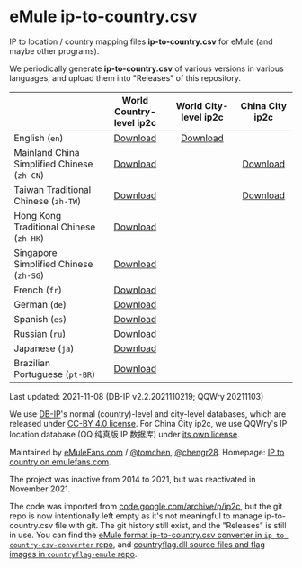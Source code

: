 # eMule ip-to-country.csv

IP to location / country mapping files **ip-to-country.csv** for eMule (and maybe other programs).

We periodically generate **ip-to-country.csv** of various versions in various languages, and upload them into "Releases" of this repository.

|                                             |                                         World Country-level ip2c                                          |                                          World City-level ip2c                                           |                                                 China City ip2c                                                  |
| ------------------------------------------- | :-------------------------------------------------------------------------------------------------------: | :------------------------------------------------------------------------------------------------------: | :--------------------------------------------------------------------------------------------------------------: |
| English (`en`)                              |  [Download](https://github.com/emulefanscom/ip2c/releases/download/2021-11-08/ip-to-country_csv.en.zip)   | [Download](https://github.com/emulefanscom/ip2c/releases/download/2021-11-08/ip-to-country_csv.city.zip) |                                                                                                                  |
| Mainland China Simplified Chinese (`zh-CN`) | [Download](https://github.com/emulefanscom/ip2c/releases/download/2021-11-08/ip-to-country_csv.zh-CN.zip) |                                                                                                          |    [Download](https://github.com/emulefanscom/ip2c/releases/download/2021-11-08/ip-to-country_csv.cncity.zip)    |
| Taiwan Traditional Chinese (`zh-TW`)        | [Download](https://github.com/emulefanscom/ip2c/releases/download/2021-11-08/ip-to-country_csv.zh-TW.zip) |                                                                                                          | [Download](https://github.com/emulefanscom/ip2c/releases/download/2021-11-08/ip-to-country_csv.cncity.zh-TW.zip) |
| Hong Kong Traditional Chinese (`zh-HK`)     | [Download](https://github.com/emulefanscom/ip2c/releases/download/2021-11-08/ip-to-country_csv.zh-HK.zip) |                                                                                                          |                                                                                                                  |
| Singapore Simplified Chinese (`zh-SG`)      | [Download](https://github.com/emulefanscom/ip2c/releases/download/2021-11-08/ip-to-country_csv.zh-SG.zip) |                                                                                                          |                                                                                                                  |
| French (`fr`)                               |  [Download](https://github.com/emulefanscom/ip2c/releases/download/2021-11-08/ip-to-country_csv.fr.zip)   |                                                                                                          |                                                                                                                  |
| German (`de`)                               |  [Download](https://github.com/emulefanscom/ip2c/releases/download/2021-11-08/ip-to-country_csv.de.zip)   |                                                                                                          |                                                                                                                  |
| Spanish (`es`)                              |  [Download](https://github.com/emulefanscom/ip2c/releases/download/2021-11-08/ip-to-country_csv.es.zip)   |                                                                                                          |                                                                                                                  |
| Russian (`ru`)                              |  [Download](https://github.com/emulefanscom/ip2c/releases/download/2021-11-08/ip-to-country_csv.ru.zip)   |                                                                                                          |                                                                                                                  |
| Japanese (`ja`)                             |  [Download](https://github.com/emulefanscom/ip2c/releases/download/2021-11-08/ip-to-country_csv.ja.zip)   |                                                                                                          |                                                                                                                  |
| Brazilian Portuguese (`pt-BR`)              | [Download](https://github.com/emulefanscom/ip2c/releases/download/2021-11-08/ip-to-country_csv.pt-BR.zip) |                                                                                                          |                                                                                                                  |

Last updated: 2021-11-08 (DB-IP v2.2.2021110219; QQWry 20211103)

We use [DB-IP](https://db-ip.com/)'s normal (country)-level and city-level databases, which are released under [CC-BY 4.0 license](https://creativecommons.org/licenses/by/4.0/). For China City ip2c, we use QQWry's IP location database (QQ 纯真版 IP 数据库) under [its own license](https://github.com/emulefanscom/ip2c/blob/master/QQWry_License.txt).

Maintained by [eMuleFans.com](https://www.emulefans.com/) / [@tomchen](https://github.com/tomchen), [@chengr28](https://github.com/chengr28). Homepage: [IP to country on emulefans.com](https://www.emulefans.com/news/plugin/ip-to-country/).

The project was inactive from 2014 to 2021, but was reactivated in November 2021.

The code was imported from [code.google.com/archive/p/ip2c](https://code.google.com/archive/p/ip2c/), but the git repo is now intentionally left empty as it's not meaningful to manage ip-to-country.csv file with git. The git history still exist, and the "Releases" is still in use. You can find the [eMule format ip-to-country.csv converter in `ip-to-country-csv-converter` repo](https://github.com/emulefanscom/ip-to-country-csv-converter), and [countryflag.dll source files and flag images in `countryflag-emule` repo](https://github.com/emulefanscom/countryflag-emule).
